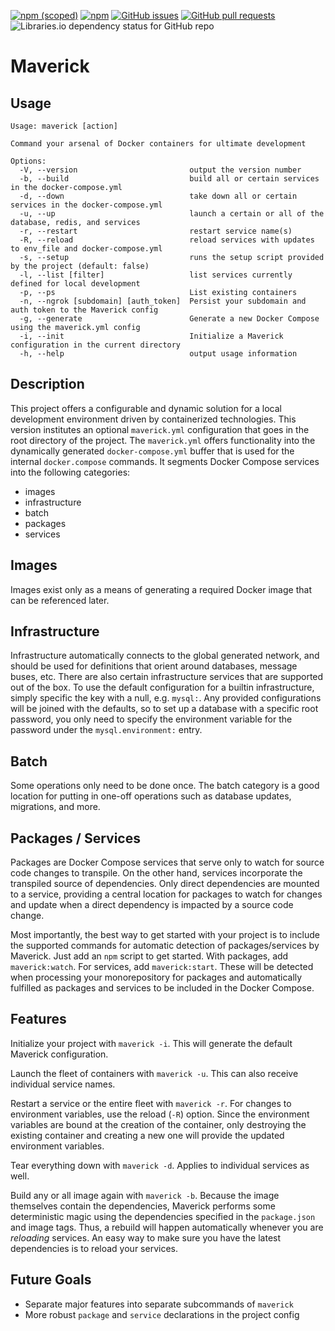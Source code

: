 [![npm (scoped)](https://img.shields.io/npm/v/@0xc/maverick)](https://www.npmjs.com/package/@0xc/maverick) [![npm](https://img.shields.io/npm/dt/@0xc/maverick)](https://www.npmjs.com/package/@0xc/maverick) [![GitHub issues](https://img.shields.io/github/issues/tcarrio/maverick)](https://github.com/tcarrio/maverick/issues) [![GitHub pull requests](https://img.shields.io/github/issues-pr/tcarrio/maverick)](https://github.com/tcarrio/maverick/pulls) ![Libraries.io dependency status for GitHub repo](https://img.shields.io/librariesio/github/tcarrio/maverick)

# Maverick

## Usage

```
Usage: maverick [action]

Command your arsenal of Docker containers for ultimate development

Options:
  -V, --version                         output the version number
  -b, --build                           build all or certain services in the docker-compose.yml
  -d, --down                            take down all or certain services in the docker-compose.yml
  -u, --up                              launch a certain or all of the database, redis, and services
  -r, --restart                         restart service name(s)
  -R, --reload                          reload services with updates to env_file and docker-compose.yml
  -s, --setup                           runs the setup script provided by the project (default: false)
  -l, --list [filter]                   list services currently defined for local development
  -p, --ps                              List existing containers
  -n, --ngrok [subdomain] [auth_token]  Persist your subdomain and auth token to the Maverick config
  -g, --generate                        Generate a new Docker Compose using the maverick.yml config
  -i, --init                            Initialize a Maverick configuration in the current directory
  -h, --help                            output usage information
```

## Description

This project offers a configurable and dynamic solution for a local development environment driven
by containerized technologies. This version institutes an optional `maverick.yml` configuration
that goes in the root directory of the project. The `maverick.yml` offers functionality into the
dynamically generated `docker-compose.yml` buffer that is used for the internal `docker.compose`
commands. It segments Docker Compose services into the following categories:

- images
- infrastructure
- batch
- packages
- services

## Images

Images exist only as a means of generating a required Docker image that can be referenced later.

## Infrastructure

Infrastructure automatically connects to the global generated network, and should be used for
definitions that orient around databases, message buses, etc. There are also certain infrastructure
services that are supported out of the box. To use the default configuration for a builtin infrastructure,
simply specific the key with a null, e.g. `mysql:`. Any provided configurations will be joined with
the defaults, so to set up a database with a specific root password, you only need to specify the
environment variable for the password under the `mysql.environment:` entry.

## Batch

Some operations only need to be done once. The batch category is a good location for putting in
one-off operations such as database updates, migrations, and more.

## Packages / Services

Packages are Docker Compose services that serve only to watch for source code changes to transpile.
On the other hand, services incorporate the transpiled source of dependencies. Only direct dependencies
are mounted to a service, providing a central location for packages to watch for changes and update when
a direct dependency is impacted by a source code change.

Most importantly, the best way to get started with your project is to include the supported commands
for automatic detection of packages/services by Maverick. Just add an `npm` script to get started.
With packages, add `maverick:watch`. For services, add `maverick:start`. These will be detected when
processing your monorepository for packages and automatically fulfilled as packages and services to be
included in the Docker Compose.

## Features

Initialize your project with `maverick -i`. This will generate the default Maverick configuration.

Launch the fleet of containers with `maverick -u`. This can also receive individual service names.

Restart a service or the entire fleet with `maverick -r`. For changes to environment variables, use
the reload (`-R`) option. Since the environment variables are bound at the creation of the container, only
destroying the existing container and creating a new one will provide the updated environment variables.

Tear everything down with `maverick -d`. Applies to individual services as well.

Build any or all image again with `maverick -b`. Because the image themselves contain the dependencies,
Maverick performs some deterministic magic using the dependencies specified in the `package.json` and image
tags. Thus, a rebuild will happen automatically whenever you are _reloading_ services. An easy way to make
sure you have the latest dependencies is to reload your services.

## Future Goals

- Separate major features into separate subcommands of `maverick`
- More robust `package` and `service` declarations in the project config
